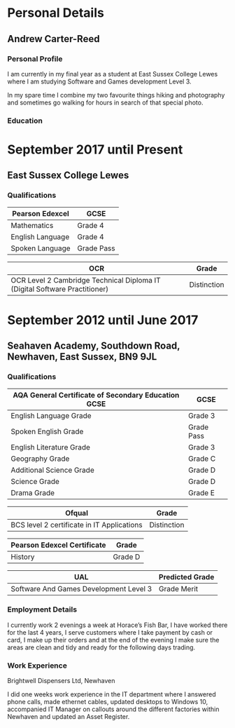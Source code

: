 # Personal Details
## Andrew Carter-Reed

### Personal Profile

I am currently in my final year as a student at East Sussex College Lewes where I am studying Software and Games development Level 3.

In my spare time I combine my two favourite things hiking and photography and sometimes go walking for hours in search of that special photo.

### Education

# September 2017 until Present
## East Sussex College Lewes
### Qualifications

| Pearson Edexcel   | GCSE       |
|-------------------|------------|
| Mathematics       | Grade 4    |
| English Language  | Grade 4    |
| Spoken Language   | Grade Pass |


| OCR                                                                        | Grade       |
|----------------------------------------------------------------------------|-------------|
| OCR Level 2 Cambridge Technical Diploma IT (Digital Software Practitioner) | Distinction |



# September 2012 until June 2017
## Seahaven Academy, Southdown Road, Newhaven, East Sussex, BN9 9JL
### Qualifications

| AQA General Certificate of Secondary Education GCSE | GCSE        |
|-----------------------------------------------------|-------------|
| English Language Grade                              | Grade 3     |
| Spoken English Grade                                | Grade  Pass |
| English Literature Grade                            | Grade 3     |
| Geography Grade                                     | Grade C     |
| Additional Science Grade                            | Grade D     |
| Science Grade                                       | Grade D     |
| Drama Grade                                         | Grade E     |
 
| Ofqual                                     | Grade       |
|--------------------------------------------|-------------|
| BCS level 2 certificate in IT Applications | Distinction |

| Pearson Edexcel Certificate | Grade   |
|-----------------------------|---------|
| History                     | Grade D |

| UAL                                   | Predicted Grade |
|---------------------------------------|-----------------|
|Software And Games Development Level 3 | Grade Merit     |

### Employment Details

 I currently work 2 evenings a week at Horace’s Fish Bar, I have worked there for the last 4 years, I serve customers where I take payment by cash or card, I make up their orders and at the end of the evening I make sure the areas are clean and tidy and ready for the following days trading.

### Work Experience

Brightwell Dispensers Ltd, Newhaven

I did one weeks work experience in the IT department where I answered phone calls, made ethernet cables, updated desktops to Windows 10, accompanied IT Manager on callouts around the different factories within Newhaven and updated an Asset Register.



